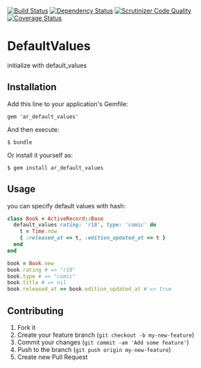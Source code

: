 [![Build Status](https://travis-ci.org/masarakki/ar_default_values.svg?branch=master)](https://travis-ci.org/masarakki/ar_default_values)
[![Dependency Status](https://gemnasium.com/masarakki/ar_default_values.svg)](https://gemnasium.com/masarakki/ar_default_values)
[![Scrutinizer Code Quality](https://scrutinizer-ci.com/g/masarakki/ar_default_values/badges/quality-score.png?b=master)](https://scrutinizer-ci.com/g/masarakki/ar_default_values/?branch=master)
[![Coverage Status](https://coveralls.io/repos/masarakki/ar_default_values/badge.png?branch=master)](https://coveralls.io/r/masarakki/ar_default_values?branch=master)

# DefaultValues

initialize with default_values

## Installation

Add this line to your application's Gemfile:

    gem 'ar_default_values'

And then execute:

    $ bundle

Or install it yourself as:

    $ gem install ar_default_values

## Usage

you can specify default values with hash:

```ruby
class Book < ActiveRecord::Base
  default_values rating: 'r18', type: 'comic' do
    t = Time.now
    { :released_at => t, :edition_updated_at => t }
  end
end

book = Book.new
book.rating # => "r18"
book.type # => "comic"
book.title # => nil
book.released_at == book.edition_updated_at # => true
```

## Contributing

1. Fork it
2. Create your feature branch (`git checkout -b my-new-feature`)
3. Commit your changes (`git commit -am 'Add some feature'`)
4. Push to the branch (`git push origin my-new-feature`)
5. Create new Pull Request
